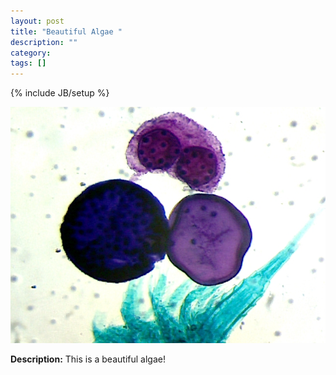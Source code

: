 ```yaml
---
layout: post
title: "Beautiful Algae "
description: ""
category: 
tags: []
---
```

{% include JB/setup %}

![](/image/2016-1-2/algae.jpg)

**Description:** This is a beautiful algae!